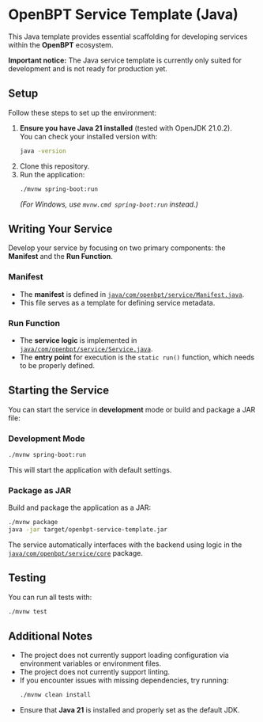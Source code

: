 # OpenBPT Service Template (Java)

This Java template provides essential scaffolding for developing services within the **OpenBPT** ecosystem.

**Important notice:** The Java service template is currently only suited for development and is not ready for production yet.

## **Setup**

Follow these steps to set up the environment:

1. **Ensure you have Java 21 installed** (tested with OpenJDK 21.0.2).  
   You can check your installed version with:
   ```sh
   java -version
   ```
2. Clone this repository.
3. Run the application:
   ```sh
   ./mvnw spring-boot:run
   ```
   *(For Windows, use `mvnw.cmd spring-boot:run` instead.)*

## **Writing Your Service**

Develop your service by focusing on two primary components: the **Manifest** and the **Run Function**.

### Manifest
- The **manifest** is defined in [`java/com/openbpt/service/Manifest.java`](src/main/java/com/openbpt/service/Manifest.java).
- This file serves as a template for defining service metadata.

### Run Function
- The **service logic** is implemented in [`java/com/openbpt/service/Service.java`](src/main/java/com/openbpt/service/Service.java).
- The **entry point** for execution is the `static run()` function, which needs to be properly defined.

## Starting the Service
You can start the service in **development** mode or build and package a JAR file:

### Development Mode
  ```sh
  ./mvnw spring-boot:run
  ```
  This will start the application with default settings.

### Package as JAR
  Build and package the application as a JAR:
  ```sh
  ./mvnw package
  java -jar target/openbpt-service-template.jar
  ```

The service automatically interfaces with the backend using logic in the [`java/com/openbpt/service/core`](src/main/java/com/openbpt/service/core) package.

## Testing

You can run all tests with:
  ```sh
  ./mvnw test
  ```
  
## **Additional Notes**
- The project does not currently support loading configuration via environment variables or environment files.
- The project does not currently support linting.
- If you encounter issues with missing dependencies, try running:
  ```sh
  ./mvnw clean install
  ```
- Ensure that **Java 21** is installed and properly set as the default JDK.
